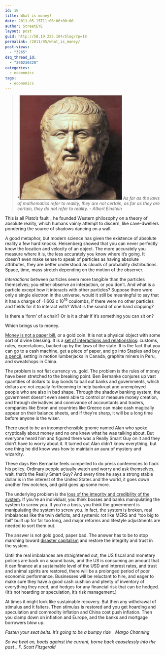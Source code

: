 ```yaml
---
id: 18
title: What is money?
date: 2011-05-15T11:06:06+00:00
author: StreetEYE
layout: post
guid: http://50.19.225.184/blog/?p=18
permalink: /2011/05/what_is_money/
post-views:
  - "3265"
dsq_thread_id:
  - "360230320"
categories:
  - economics
tags:
  - economics
---
```

> *<img src="/assets/2020/plato.png" width="332" height="338" alt="Plato" /> *As far as the laws of mathematics refer to reality, they are not certain, as far as they are certain, they do not refer to reality. - Albert Einstein*
<!--more-->
This is all Plato’s fault _ he founded Western philosophy on a theory of absolute reality, which humans vainly attempt to discern, like cave-dwellers pondering the source of shadows dancing on a wall.

A good metaphor, but modern science has given the existence of absolute reality a few hard knocks. Heisenberg showed that you can never perfectly know the location and velocity of an object. The more accurately you measure where it is, the less accurately you know where it’s going. It doesn’t even make sense to speak of particles as having absolute attributes, they are better understood as clouds of probability distributions. Space, time, mass stretch depending on the motion of the observer.

_Interactions_ between particles seem more tangible than the particles themselves; you either observe an interaction, or you don’t. And what is a particle except how it interacts with other particles? Suppose there were only a single electron in the universe, would it still be meaningful to say that it has a charge of -1.602 x 10<sup>19</sup> coulombs, if there were no other particles and fields for it to interact with? What is the sound of one hand clapping?

Is there a ‘form’ of a chair? Or is it a chair if it’s something you can sit on? 

Which brings us to money. 
  
[Money is not a paper bill](http://szabo.best.vwh.net/shell.html), or a gold coin. It is not a physical object with some sort of divine blessing. It is a [set of interactions and relationships](http://macrobusiness.com.au/2011/05/overruled/): customs, rules, expectations, backed up by the laws of the state. It is the fact that you can go to a cash machine, get a piece of paper, and go into Staples and buy <a href="http://www.youtube.com/watch?v=R5Gppi-O3a8" style="text-decoration: underline; ">a pencil</a>, setting in motion lumberjacks in Canada, graphite miners in Peru, and sweatshops in China.

The problem is not fiat currency vs. gold. The problem is the rules of money have been stretched to the breaking point. Ben Bernanke conjures up vast quantities of dollars to buy bonds to bail out banks and governments, which dollars are not equally forthcoming to help bankrupt and unemployed people who are also in bad shape. Through the shadow banking system, the government doesn’t even seem able to control or measure money creation, and through derivatives and connivance of accountants and traders, companies like Enron and countries like Greece can make cash magically appear on their balance sheets, and if they’re sharp, it will be a long time before anyone is the wiser.

There used to be an incomprehensible gnome named Alan who spoke cryptically about money and no one knew what he was talking about. But everyone heard him and figured there was a Really Smart Guy on it and they didn’t have to worry about it. It turned out Alan didn’t know everything, but one thing he did know was how to maintain an aura of mystery and wizardry. 

These days Ben Bernanke feels compelled to do press conferences to flack his policy. Ordinary people actually watch and worry and ask themselves, wait, that’s the Really Smart Guy? And every time he says a strong stable dollar is in the interest of the United States and the world, it goes down another few notches, and gold goes up some more.

The underlying problem is the [loss of the integrity and credibility of the system](http://www.businessweek.com/print/magazine/content/11_19/b4227060634112.htm). If you’re an individual, you think bosses and banks manipulating the system to screw you. If you’re a boss, you think the government is manipulating the system to screw you. In fact, the system is broken, real imbalances like the twin deficits, and systemic rot like MERS and “too big to fail” built up for far too long, and major reforms and lifestyle adjustments are needed to sort them out.

The answer is not gold good, paper bad. The answer has to be to stop marching toward [disaster capitalism](http://www.marketwatch.com/story/14-reasons-main-street-loses-while-wall-street-sinks-democracy) and restore the integrity and trust in the system.

Until the real imbalances are straightened out, the US fiscal and monetary polices are back on a sound basis, and the US is consuming an amount that it can finance at a sustainable level of the USD and interest rates, and trust and animal spirits are restored, there will be a prolonged period of poor economic performance. Businesses will be reluctant to hire, and eager to make sure they have a good cash cushion and plenty of inventory of everything they need, and hedges for any financial risk that can be hedged. (It’s not hoarding or speculation, it’s risk management.)

At times it might look like sustainable recovery. But then any withdrawal of stimulus and it falters. Then stimulus is restored and you get hoarding and speculation and commodity inflation and China cost push inflation. Then you clamp down on inflation and Europe, and the banks and mortgage borrowers blow up.

_Fasten your seat belts. It’s going to be a bumpy ride _ Margo Channing_

_So we beat on, boats against the current, borne back ceaselessly into the past _ F. Scott Fitzgerald_
